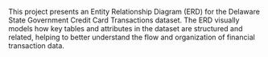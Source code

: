 This project presents an Entity Relationship Diagram (ERD) for the Delaware State Government Credit Card Transactions dataset. The ERD visually models how key tables and attributes in the dataset are structured and related, helping to better understand the flow and organization of financial transaction data.
